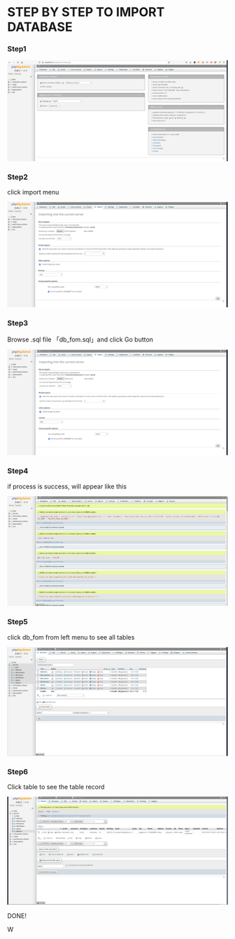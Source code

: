 # STEP BY STEP TO IMPORT DATABASE
<h3>Step1</h3>
<img src="../db/img/1.png" alt="" srcset="">
<br>

<h3>Step2</h3>
<p>click import menu</p>
<img src="../db/img/2.png" alt="" srcset="">
<br>

<h3>Step3</h3>
<p>Browse .sql file 「db_fom.sql」and click Go button</p>
<img src="../db/img/3.png" alt="" srcset="">
<br>

<h3>Step4</h3>
<p>if process is success, will appear like this</p>
<img src="../db/img/4.png" alt="" srcset="">
<br>

<h3>Step5</h3>
<p>click db_fom from left menu to see all tables</p>
<img src="../db/img/5.png" alt="" srcset="">
<br>

<h3>Step6</h3>
<p>Click table to see the table record</p>
<img src="../db/img/6.png" alt="" srcset="">
<br>

<p>DONE! </p>W